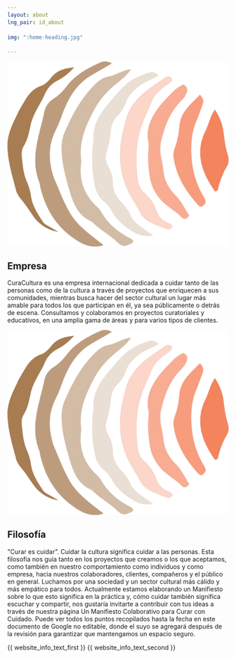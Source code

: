 ```yaml
---
layout: about
lng_pair: id_about

img: ":home-heading.jpg"

---
```

<div>
    <div class="photoTitle">
        <img class="imgTitles" src="/assets/img/default/logo.webp" alt="Logo image">
        <h2 class="title2"> Empresa </h2>
    </div>
    <p>CuraCultura es una empresa internacional dedicada a cuidar tanto de las personas como de la
      cultura a través de proyectos que enriquecen a sus comunidades, mientras busca hacer del
      sector cultural un lugar más amable para todos los que participan en él, ya sea públicamente o
      detrás de escena. Consultamos y colaboramos en proyectos curatoriales y educativos, en una amplia gama de áreas y para varios tipos de clientes.</p>
</div>
<div>
    <div class="photoTitle">
        <img class="imgTitles" src="/assets/img/default/logo.webp" alt="Logo image">
        <h2 class="title2"> Filosofía  </h2>
    </div>
       <p>"Curar es cuidar”. Cuidar la cultura significa cuidar a las personas. Esta filosofía nos guía tanto en los proyectos que creamos o los que aceptamos, como también en nuestro comportamiento como individuos y como empresa, hacia nuestros colaboradores, clientes, compañeros y el público en general. Luchamos por una sociedad y un sector cultural más cálido y más empático para todos. Actualmente estamos elaborando un Manifiesto sobre lo que esto significa en la práctica y, cómo cuidar también significa escuchar y compartir, nos gustaría invitarte a contribuir con tus ideas a través de nuestra página  <a class="link">Un Manifiesto Colaborativo para Curar con Cuidado</a>. Puede ver todos los puntos recopilados hasta la fecha en este <a class="link">documento de Google no editable</a>, donde el suyo se agregará después de la revisión para garantizar que mantengamos un espacio seguro.</p>
</div>
{{ website_info_text_first }}
{{ website_info_text_second }}
